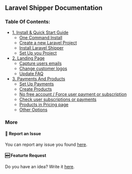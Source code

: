 ## Laravel Shipper Documentation

### Table Of Contents:

- [1. Install & Quick Start Guide](/doc/install.md)
  - [One Command Install](/doc/install.md#1-one-command-install)
  - [Create a new Laravel Project](/doc/install.md#2-create-a-new-laravel-project)
  - [Install Laravel Shipper](/doc/install.md#3-install-laravel-shipper)
  - [Set Up you Project](/doc/install.md#4-set-up-your-project)
- [2. Landing Page](/doc/landing-page.md)
  - [Capture users emails](/doc/landing-page.md#2-capture-emails-of-interested-users)
  - [Change customer logos](/doc/landing-page.md#3-change-logos)
  - [Update FAQ](/doc/landing-page.md#4-update-faq)
- [3. Payments And Products](/doc/payments-and-products.md)
  - [Set Up Payments](/doc/payments-and-products.md#1-set-up-payments)
  - [Create Products](/doc/payments-and-products.md#2-create-products)
  - [No free account / Force user payment or subscription](/doc/payments-and-products.md#3-no-free-account--force-user-payment-or-subscription)
  - [Check user subscriptions or payments](/doc/payments-and-products.md#4-check-user-subscriptions-or-payments)
  - [Products in Pricing page](/doc/payments-and-products.md#5-products-in-pricing-page)
  - [Other Options](/doc/payments-and-products.md#6-other-options)

### More
#### 🐛 Report an Issue
You can report any issue you found [here](https://github.com/laravel-shipper/documentation/issues/new?assignees=&labels=&projects=&template=bug_report.md&title=).

#### 🆕 Featurte Request
Do you have an idea? Write it [here](https://github.com/laravel-shipper/documentation/issues/new?assignees=&labels=&projects=&template=feature_request.md&title=).
